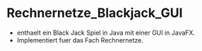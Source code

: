 # Rechnernetze_Blackjack_GUI
* enthaelt ein Black Jack Spiel in Java mit einer GUI in JavaFX. 
* Implementiert fuer das Fach Rechnernetze.
